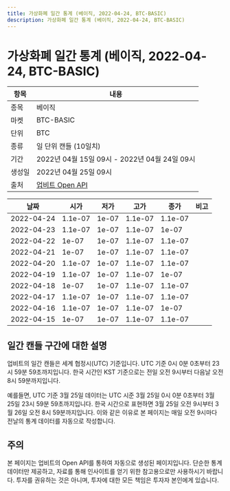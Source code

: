 ```yaml
---
title: 가상화폐 일간 통계 (베이직, 2022-04-24, BTC-BASIC)
description: 가상화폐 일간 통계 (베이직, 2022-04-24, BTC-BASIC)
---
```



가상화폐 일간 통계 (베이직, 2022-04-24, BTC-BASIC)
===

|항목|내용|
|--|--|
|종목|베이직|
|마켓|BTC-BASIC|
|단위|BTC|
|종류|일 단위 캔들 (10일치)|
|기간|2022년 04월 15일 09시 - 2022년 04월 24일 09시|
|생성일|2022년 04월 25일 09시|
|출처|[업비트 Open API](https://docs.upbit.com)|


|날짜|시가|저가|고가|종가|비고|
|--|--|--|--|--|--|
|2022-04-24|1.1e-07|1e-07|1.1e-07|1.1e-07|    |
|2022-04-23|1.1e-07|1e-07|1.1e-07|1e-07|    |
|2022-04-22|1e-07|1e-07|1.1e-07|1.1e-07|    |
|2022-04-21|1e-07|1e-07|1.1e-07|1.1e-07|    |
|2022-04-20|1.1e-07|1e-07|1.1e-07|1.1e-07|    |
|2022-04-19|1.1e-07|1e-07|1.1e-07|1e-07|    |
|2022-04-18|1e-07|1e-07|1.1e-07|1.1e-07|    |
|2022-04-17|1.1e-07|1e-07|1.1e-07|1.1e-07|    |
|2022-04-16|1.1e-07|1e-07|1.1e-07|1e-07|    |
|2022-04-15|1e-07|1e-07|1.1e-07|1.1e-07|    |


일간 캔들 구간에 대한 설명
---


업비트의 일간 캔들은 세계 협정시(UTC) 기준입니다. 
UTC 기준 0시 0분 0초부터 23시 59분 59초까지입니다. 
한국 시간인 KST 기준으로는 전일 오전 9시부터 다음날 오전 8시 59분까지입니다. 


예를들면, UTC 기준 3월 25일 데이터는 UTC 시준 3월 25일 0시 0분 0초부터 3월 25일 23시 59분 59초까지입니다. 
한국 시간으로 표현하면 3월 25일 오전 9시부터 3월 26일 오전 8시 59분까지입니다. 
이와 같은 이유로 본 페이지는 매일 오전 9시마다 전날의 통계 데이터를 자동으로 작성합니다. 


주의
---


본 페이지는 업비트의 Open API를 통하여 자동으로 생성된 페이지입니다. 
단순한 통계 데이터만 제공하고, 자료를 통해 인사이트를 얻기 위한 참고용으로만 사용하시기 바랍니다. 
투자를 권유하는 것은 아니며, 투자에 대한 모든 책임은 투자자 본인에게 있습니다. 
